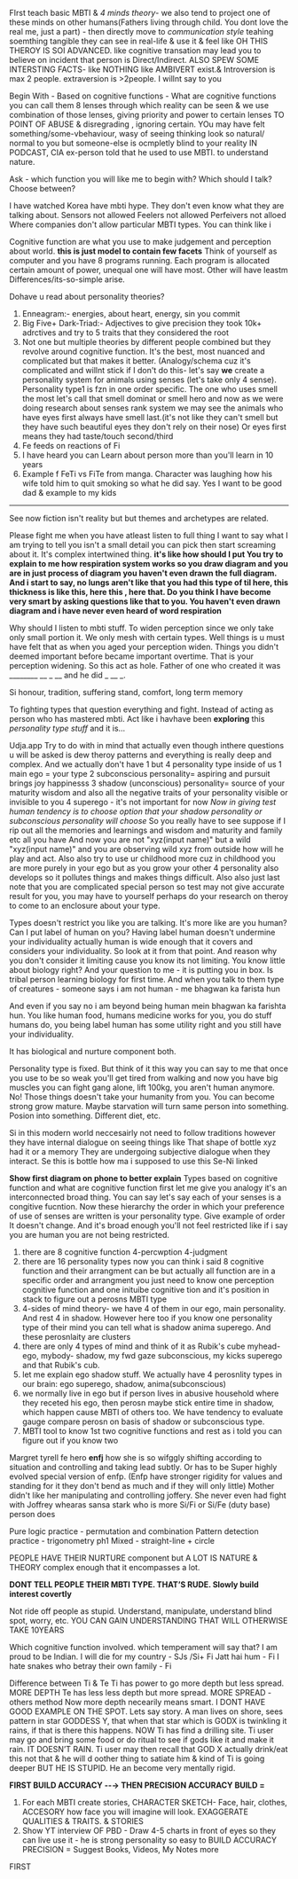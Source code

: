FIrst teach basic MBTI & *4 minds theory*- we also tend to project one of these minds on other humans(Fathers living through child. You dont love the real me, just a part) - then directly move to *communication style* teahing soemthing tangible they can see in real-life & use it & feel like OH THIS THEROY IS SOI ADVANCED. like cognitive transation may lead you to believe on incident that person is Direct/Indirect.
ALSO SPEW SOME INTERSTING FACTS- like NOTHING like AMBIVERT exist.& Introversion is max 2 people. extraversion is >2people. I willnt say to you 

Begin With - Based on cognitive functions - What are cognitive functions you can call them 8 lenses through which reality can be seen & we use combination of those lenses, giving priority and power to certain lenses TO POINT OF ABUSE & disregrading , ignoring certain.
YOu may have felt something/some-vbehaviour, wasy of seeing thinking look so natural/ normal to you but someone-else is ocmpletly blind to your reality
IN PODCAST, CIA ex-person told that he used to use MBTI. to understand nature. 

Ask - which function you will like me to begin with?
Which should I talk?
Choose between? 


I have watched Korea have mbti hype.
They don't even know what they are talking about.
Sensors not allowed
Feelers not allowed
Perfeivers not alloed
Where companies don't allow particular MBTI types.
You can think like i 

Cognitive function are what you use to make judgement and perception about world.
**this is just model to contain few facets**
Think of yourself as computer and you have 8 programs running. Each program is allocated certain amount of power, unequal one will have most. Other will have leastm
Differences/its-so-simple arise.



Dohave u read about personality theories?
1. Enneagram:- energies, about heart, energy, sin you commit
2. Big Five+ Dark-Triad:- Adjectives to give precision they took 10k+ adrctives and try to 5 traits that they considered the root 
3. Not one but multiple theories by different people combined but they revolve around cognitive function. It's the best, most nuanced and complicated but that makes it better. (Analogy/schema cuz it's complicated and willnt stick if I don't do this- let's say **we** create a personality system for animals using senses (let's take only 4 sense). Personality type1 is fzn in one order specific.   The one who uses  smell the most let's call that smell dominat or smell hero and now as we were doing research about senses rank system we may see the animals who have eyes first always have smell last.(it's not like they can't smell but they have such beautiful eyes they don't rely on their nose) Or eyes first means they had taste/touch second/third
4. Fe feeds on reactions of Fi
5. I have heard you can Learn about person more than you'll learn in 10 years
6. Example f FeTi vs FiTe from manga. Character was laughing how his wife told him to quit smoking so what he did say. Yes I want to be good dad & example to my kids

****

See now fiction isn't reality but but themes and archetypes are related. 

Please fight me when you have atleast listen to full thing I want to say what I am trying to tell you isn't a small detail you can pick then start screaming about it. It's complex intertwined thing.
**it's like how should I put
You try to explain to me how respiration system works so you draw diagram and you are in just process of diagram you haven't even drawn the full diagram.
And i start to say, no lungs aren't like that you had this type of til here, this thickness is like this, here this , here that.
Do you think I have become very smart by asking questions like that to you. You haven't even drawn diagram and i have never even heard of word respiration**

Why should I listen to mbti stuff.
To widen perception since we only take only small portion it. 
We only mesh with certain types.
Well things is u must have felt that as when you aged your perception widen. Things you didn't deemed important before became important overtime. That is your perception widening. So this act as hole.
Father of one who created it was ________ __ _ __ and he did _ __ _.

Si honour, tradition, suffering stand, comfort, long term memory

To fighting types that question everything and fight. 
Instead of acting as person who has mastered mbti.
Act like i havhave been **exploring** this *personality type stuff* and it is...


Udja.app
Try to do with in mind that actually even though inthere questions u will be asked is dew theroy patterns and everything is really deep and complex.
And we actually don't have 1 but 4 personality type inside of us
1 main ego = your type
2 subconscious personality= aspiring and pursuit brings joy happinesss
3 shadow (unconscious) personality= source of your maturity wisdom and also all the negative traits of your personality visible or invisible to you
4 superego - it's not important for now 
*Now in giving test human tendency is to choose option that your shadow personality or subconscious personality will choose*
So you really have to see suppose if I rip out all the memories and learnings and wisdom and maturity and family etc all you have 
And now you are not "xyz(input name)" but a wild "xyz(input name)" and you are observing wild xyz from outside how will he play and act.
Also also try to use ur childhood more cuz in childhood you are more purely in your ego but as you grow your other 4 personality also develops so it pollutes things and makes things difficult.
Also also just last note that you are complicated special person so test may not give accurate result for you, you may have to yourself perhaps do your research on theroy to come to an enclosure about your type.


Types doesn't restrict you like you are talking.
It's more like are you human?
Can I put label of human on you?
Having label human doesn't undermine your individuality actually human is wide enough that it covers and considers your individuality.
So look at it from that point.
And reason why you don't consider it limiting cause you know its not limiting. You know little about biology right?
And your question to me - it is putting you in box. Is tribal person learning biology for first time. And when you talk to them type of creatures - someone says i am not human - me bhagwan ka farista hun




And even if you say no i am beyond being human mein bhagwan ka farishta hun.
You like human food, humans medicine works for you, you do stuff humans do, you being label human has some utility right and you still have your individuality.

It has biological and nurture component both.

Personality type is fixed.
But think of it this way you can say to me that once you use to be so weak you'll get tired from walking and now you have big muscles you can fight gang alone, lift 100kg, you aren't human anymore.
No! Those things doesn't take your humanity from you. You can become strong grow mature.
Maybe starvation will turn same person into something.
Posion into something.
Different diet, etc.


Si in this modern world neccesairly not need to follow traditions however they have internal dialogue on seeing things like
That shape of bottle xyz had it or a memory
They are undergoing subjective dialogue when they interact.
Se this is bottle how ma i supposed to use this
Se-Ni linked

**Show first diagram on phone to better explain**
Types based on cognitive function and what are cognitive function first let me give you analogy it's an interconnected broad thing.
You can say let's say each of your senses is a congitive fucntion.
Now these hierarchy the order in which your preference of use of senses are written is your personality type.
Give example of order
It doesn't change. And it's broad enough you'll not feel restricted like if i say you are human you are not being restricted. 
1) there are 8 cognitive function 4-percwption 4-judgment
2) there are 16 personality types now you can think i said 8 cognitive function and their arrangment can be but actually all function are in a specific order and arrangment you just need to know one perception cognitive function and one inituibe cognitive tion and it's position in stack to figure out a perosns MBTI type
3) 4-sides of mind theory- we have 4 of them in our ego, main personality. And rest 4 in shadow. However here too if you know one personality type of their mind you can tell what is shadow anima superego. And these perosnlaity are clusters 
4) there are only 4 types of mind and think of it as Rubik's cube myhead- ego, mybody- shadow, my fwd gaze subconscious, my kicks superego and that Rubik's cub. 
5) let me explain ego shadow stuff. We actually have 4 perosnlity types in our brain: ego superego,  shadow, anima(subconscious)
6)  we normally live in ego but if person lives in abusive household where they receted his ego, then perosn maybe stick entire time in shadow, which happen cause MBTI of others too. We have tendency to evaluate gauge compare perosn on basis of shadow or subconscious type. 
7) MBTI tool to know 1st two cognitive functions and rest as i told you can figure out if you know two 



Margret tyrell fe hero **enfj** how she is so wifggly shifting according to situation and controlling and taking lead subtly. 
Or has to be Super highly evolved special version of enfp. (Enfp have stronger rigidity for values and standing for it they don't bend as much and if they will only little)
Mother didn't like her manipulating and controlling joffery. 
She never even had fight with Joffrey whearas sansa stark who is more Si/Fi or Si/Fe (duty base) person does




Pure logic practice - permutation and combination 
Pattern detection practice - trigonometry ph1
Mixed - straight-line + circle


PEOPLE HAVE THEIR NURTURE component but A LOT IS NATURE  & THEORY complex enough that it encompasses a lot.

**DONT TELL PEOPLE THEIR MBTI TYPE. THAT’S RUDE. Slowly build interest covertly**

Not ride off people as stupid.
Understand, manipulate, understand blind spot, worry, etc.
YOU CAN GAIN UNDERSTANDING THAT WILL OTHERWISE TAKE 10YEARS

Which cognitive function involved. which temperament will say that? 
I am proud to be Indian. I will die for my country - SJs /Si+ Fi
Jatt hai hum - Fi
I hate snakes who betray their own family - Fi

Difference between Ti & Te
Ti has power to go more depth but less spread. MORE DEPTH
Te has less less depth but more spread. MORE SPREAD - others method
Now more depth necearily means smart.
I DONT HAVE GOOD EXAMPLE ON THE SPOT.
Lets say story. A man lives on shore, sees pattern in star GODDESS Y, that when that star which is GODX is twinkling it rains, if that is there this happens. NOW Ti has find a drilling site.
Ti user may go and bring some food or do ritual to see if gods like it and make it rain. IT DOESN’T RAIN.
Ti user may then recall that GOD X actually drink/eat this not that & he will d oother thing to satiate him & kind of Ti is going deeper BUT HE IS STUPID. He an become very mentally rigid.

**FIRST BUILD ACCURACY --→ THEN PRECISION
ACCURACY BUILD =**
1. For each MBTI create stories, CHARACTER SKETCH- Face, hair, clothes, ACCESORY how face you will imagine will look. EXAGGERATE QUALITIES & TRAITS. & STORIES
2. Show YT interview OF PBD - Draw 4-5 charts in front of eyes so they can live use it - he is strong personality so easy to BUILD ACCURACY
PRECISION = Suggest Books, Videos, My Notes more

FIRST 